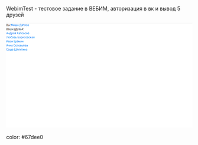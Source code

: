 WebimTest - тестовое задание в ВЕБИМ, авторизация в вк и вывод 5 друзей

![webim test python vk app](readme_images/webim-test.png)

color: #67dee0

